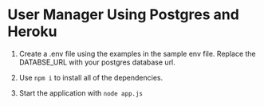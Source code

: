 # User Manager Using Postgres and Heroku

1. Create a .env file using the examples in the sample env file. Replace the DATABSE_URL with your postgres database url.

2. Use ```npm i``` to install all of the dependencies.

3. Start the application with ```node app.js```
